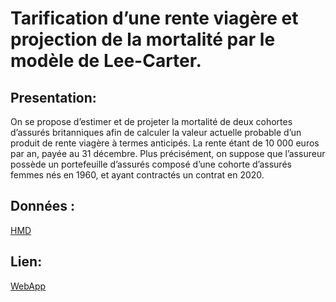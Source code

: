 #  Tarification d’une rente viagère et projection de la mortalité par le modèle de Lee-Carter.

## Presentation:

On se propose d’estimer et de projeter la mortalité de deux cohortes d’assurés britanniques afin de calculer la
valeur actuelle probable d’un produit de rente viagère à termes anticipés. La rente étant de 10 000 euros par an,
payée au 31 décembre.
Plus précisément, on suppose que l’assureur possède un portefeuille d’assurés composé d’une cohorte d’assurés
femmes nés en 1960, et ayant contractés un contrat en 2020.
## Données : 
 [HMD](https://www.mortality.org/cgi-bin/hmd/country.php?cntr=GBR&level=2)
## Lien:
[WebApp](https://med-anis-bouaziz.shinyapps.io/r_shiny_actuariat/)